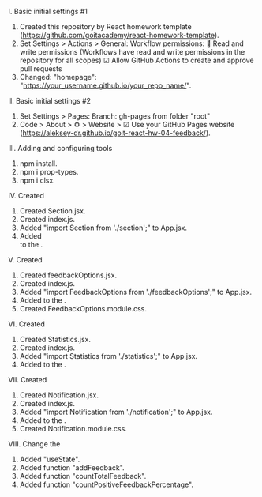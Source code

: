 I. Basic initial settings #1
1. Created this repository by React homework template (https://github.com/goitacademy/react-homework-template).
2. Set Settings > Actions > General:
   Workflow permissions:
   🔘 Read and write permissions (Workflows have read and write permissions in the repository for all scopes)
   ☑  Allow GitHub Actions to create and approve pull requests
3. Changed: "homepage": "https://your_username.github.io/your_repo_name/".

II. Basic initial settings #2
1. Set Settings > Pages:
   Branch: gh-pages from folder "root"
2. Code > About > ⚙ > Website > ☑ Use your GitHub Pages website
   (https://aleksey-dr.github.io/goit-react-hw-04-feedback/).

III. Adding and configuring tools
1. npm install.
2. npm i prop-types.
3. npm i clsx.

IV. Created <Section>
1. Created Section.jsx.
2. Created index.js.
3. Added "import Section from './section';" to App.jsx.
4. Added <Section> to the <App>.

V. Created <FeedbackOptions>
1. Created feedbackOptions.jsx.
2. Created index.js.
3. Added "import FeedbackOptions from './feedbackOptions';" to App.jsx.
4. Added <FeedbackOptions> to the <App>.
5. Created FeedbackOptions.module.css.

VI. Created <Statistics>
1. Created Statistics.jsx.
2. Created index.js.
3. Added "import Statistics from './statistics';" to App.jsx.
4. Added <Statistics> to the <App>.

VII. Created <Notification>
1. Created Notification.jsx.
2. Created index.js.
3. Added "import Notification from './notification';" to App.jsx.
4. Added <Notification> to the <App>.
5. Created Notification.module.css.

VIII. Change the <App>
1. Added "useState".
2. Added function "addFeedback".
3. Added function "countTotalFeedback".
4. Added function "countPositiveFeedbackPercentage".
